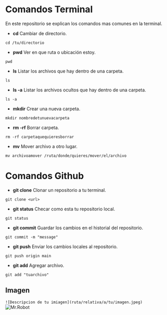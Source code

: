 # Comandos Terminal
En este repositorio se explican los comandos mas comunes en la terminal.

- **cd** Cambiar de directorio.

```cd /tu/directorio``` 

- **pwd** Ver en que ruta o ubicación estoy.

```pwd``` 
- **ls** Listar los archivos que hay dentro de una carpeta.

```ls``` 

- **ls -a** Listar los archivos ocultos que hay dentro de una carpeta.

```ls -a``` 
- **mkdir** Crear una nueva carpeta.

```mkdir nombredetunuevacarpeta``` 
- **rm -rf** Borrar carpeta.

```rm -rf carpetaquequieresborrar``` 
- **mv** Mover archivo a otro lugar.

```mv archivoamover /ruta/donde/quieres/mover/el/archivo```
# Comandos Github

- **git clone** Clonar un repositorio a tu terminal.
  
``` git clone <url> ```
- **git status** Checar como esta tu repositorio local.
  
```git status```
- **git commit** Guardar los cambios en el historial del repositorio.
  
```git commit -m "message"```

- **git push** Enviar los cambios locales al repositorio.
  
```git push origin main```

- **git add** Agregar archivo.
  
```git add "tuarchivo"```

## Imagen

```![Descripcion de tu imiagen](ruta/relativa/a/tu/imagen.jpeg)```
![Mr.Robot](descarga.jpeg)